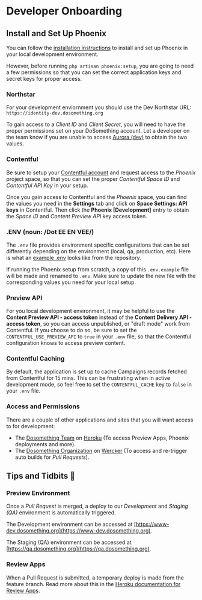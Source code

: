 # Developer Onboarding

## Install and Set Up Phoenix

You can follow the [installation instructions](installation.md) to install and set up Phoenix in your local development environment.

However, before running `php artisan phoenix:setup`, you are going to need a few permissions so that you can set the correct application keys and secret keys for proper access.

### Northstar

For your development enviornment you should use the Dev Northstar URL: `https://identity-dev.dosomething.org`

To gain access to a _Client ID_ and _Client Secret_, you will need to have the proper permissions set on your DoSomething account. Let a developer on the team know if you are unable to access [Aurora \(dev\)](https://admin-dev.dosomething.org/clients/dev-oauth) to obtain the two values.

### Contentful

Be sure to setup your [Contentful account](https://www.contentful.com/sign-up/) and request access to the _Phoenix_ project space, so that you can set the proper _Contentful Space ID_ and _Contentful API Key_ in your setup.

Once you gain access to Contentful and the _Phoenix_ space, you can find the values you need in the **Settings** tab and click on **Space Settings: API keys** in Contentful. Then click the **Phoenix [Development]** entry to obtain the _Space ID_ and _Content Preview API_ key access token.

### .ENV \(noun: /Dot EE EN VEE/\)

The `.env` file provides environment specific configurations that can be set differently depending on the environment \(local, qa, production, etc\). Here is what an [example .env](https://github.com/DoSomething/phoenix-next/blob/master/.env.example) looks like from the repository.

If running the Phoenix setup from scratch, a copy of this `.env.example` file will be made and renamed to `.env`. Make sure to update the new file with the corresponding values you need for your local setup.

### Preview API

For you local development environment, it may be helpful to use the **Content Preview API - access token** instead of the **Content Delivery API - access token**, so you can access unpublished, or "draft mode" work from Contentful. If you choose to do so, be sure to set the `CONTENTFUL_USE_PREVIEW_API` to `true` in your `.env` file, so that the Contentful configuration knows to access preview content.

### Contentful Caching

By default, the application is set up to cache Campaigns records fetched from Contentful for 15 mins. This can be frustrating when in active development mode, so feel free to set the `CONTENTFUL_CACHE` key to `false` in your `.env` file.

### Access and Permissions

There are a couple of other applications and sites that you will want access to for development:

- The [Dosomething Team](https://dashboard.heroku.com/teams/dosomething/overview) on [Heroku](https://www.heroku.com/) \(To access Preview Apps, Phoenix deployments and more\).
- The [Dosomething Organization](https://app.wercker.com/dosomething) on [Wercker](https://app.wercker.com) \(To access and re-trigger auto builds for _Pull Requests_\).

## Tips and Tidbits 🍩

### Preview Environment

Once a _Pull Request_ is merged, a deploy to our _Development_ and _Staging (QA)_ environment is automatically triggered.

The Development environment can be accessed at [https://www-dev.dosomething.org](https://www-dev.dosomething.org).

The Staging (QA) environment can be accessed at [https://qa.dosomething.org](https://qa.dosomething.org).

### Review Apps

When a Pull Request is submitted, a temporary deploy is made from the feature branch. Read more about this in the [Heroku documentation for Review Apps](https://github.com/DoSomething/phoenix-next/wiki/Review-apps).
